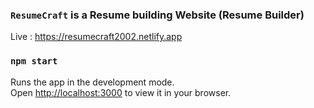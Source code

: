 ### `ResumeCraft` is a Resume building Website (Resume Builder)
Live : https://resumecraft2002.netlify.app

### `npm start`
Runs the app in the development mode.\
Open [http://localhost:3000](http://localhost:3000) to view it in your browser.
